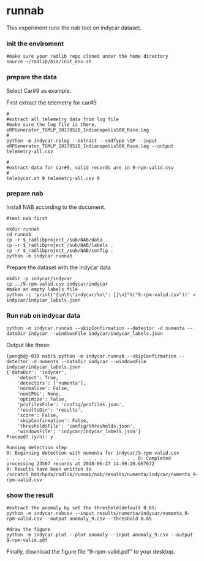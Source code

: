 runnab
=================

This experiment runs the nab tool on indycar dataset.

### init the enviroment

```
#make sure your radlib repo cloned under the home directory
source ~/radlib/bin/init_env.sh

```

### prepare the data

Select Car#9 as example.

First extract the telemetry for car#9
```
#
#extract all telemetry data from log file
#make sure the log file is there, eRPGenerator_TGMLP_20170528_Indianapolis500_Race.log
#
python -m indycar.rplog --extract --cmdType \$P --input eRPGenerator_TGMLP_20170528_Indianapolis500_Race.log --output telemetry-all.csv

#
#extract data for car#9, valid records are in 9-rpm-valid.csv
#
telebycar.sh 9 telemetry-all.csv 9
```

### prepare nab 

Install NAB according to the document.

```
#test nab first

mkdir runnab
cd runnab
cp -r $_radlibproject_/sub/NAB/data .
cp -r $_radlibproject_/sub/NAB/labels .
cp -r $_radlibproject_/sub/NAB/config .
python -m indycar.runnab

```

Prepare the dataset with the indycar data

```
mkdir -p indycar/indycar
cp ../9-rpm-valid.csv indycar/indycar
#make an empty labels file
python -c 'print("{\n\t\"indycar/%s\": []\n}"%("9-rpm-valid.csv"))' > indycar/indycar_labels.json

```

### Run nab on indycar data

```
python -m indycar.runnab --skipConfirmation --detector -d numenta --dataDir indycar --windowsFile indycar/indycar_labels.json
```

Output like these:
```
[pengb@j-030 nab]$ python -m indycar.runnab --skipConfirmation --detector -d numenta --dataDir indycar --windowsFile indycar/indycar_labels.json
{'dataDir': 'indycar',
    'detect': True,
    'detectors': ['numenta'],
    'normalize': False,
    'numCPUs': None,
    'optimize': False,
    'profilesFile': 'config/profiles.json',
    'resultsDir': 'results',
    'score': False,
    'skipConfirmation': False,
    'thresholdsFile': 'config/thresholds.json',
    'windowsFile': 'indycar/indycar_labels.json'}
Proceed? (y/n): y

Running detection step
0: Beginning detection with numenta for indycar/9-rpm-valid.csv
. . . . . . . . . . . . . . . . . . . . . . . . 0: Completed processing 23507 records at 2018-06-27 14:59:20.667672
0: Results have been written to /scratch_hdd/hpda/radlib/runnab/nab/results/numenta/indycar/numenta_9-rpm-valid.csv
```

### show the result

```
#extract the anomaly by set the threshold(default 0.65)
python -m indycar.nabcsv --input results/numenta/indycar/numenta_9-rpm-valid.csv --output anomaly_9.csv --threshold 0.65

#draw the figure
python -m indycar.plot --plot anomaly --input anomaly_9.csv --output 9-rpm-valid.pdf
```

Finally, download the figure file "9-rpm-valid.pdf" to your desktop.








